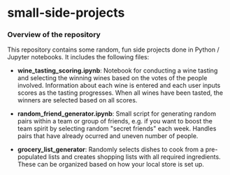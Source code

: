 # small-side-projects

### Overview of the repository

This repository contains some random, fun side projects done in Python / Jupyter notebooks. It includes the following files:

- **wine_tasting_scoring.ipynb**: Notebook for conducting a wine tasting and selecting the winning wines based on the votes of the people involved. Information about each wine is entered and each user inputs scores as the tasting progresses. When all wines have been tasted, the winners are selected based on all scores.  

- **random_friend_generator.ipynb**: Small script for generating random pairs within a team or group of friends, e.g. if you want to boost the team spirit by selecting random "secret friends" each week. Handles pairs that have already ocurred and uneven number of people.

- **grocery_list_generator**: Randomly selects dishes to cook from a pre-populated lists and creates shopping lists with all required ingredients. These can be organized based on how your local store is set up.
